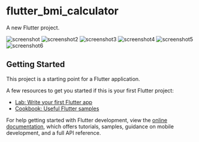 # flutter_bmi_calculator

A new Flutter project.

![screenshot](assets/images/screenshot.PNG)
![screenshot2](assets/images/screenshot2.PNG)
![screenshot3](assets/images/screenshot3.PNG)
![screenshot4](assets/images/screenshot4.PNG)
![screenshot5](assets/images/screenshot5.PNG)
![screenshot6](assets/images/screenshot6.PNG)

## Getting Started

This project is a starting point for a Flutter application.

A few resources to get you started if this is your first Flutter project:

- [Lab: Write your first Flutter app](https://docs.flutter.dev/get-started/codelab)
- [Cookbook: Useful Flutter samples](https://docs.flutter.dev/cookbook)

For help getting started with Flutter development, view the
[online documentation](https://docs.flutter.dev/), which offers tutorials,
samples, guidance on mobile development, and a full API reference.
